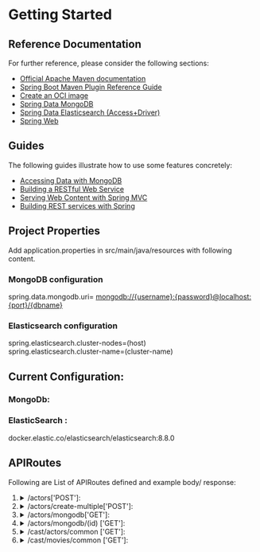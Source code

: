# Getting Started

## Reference Documentation
For further reference, please consider the following sections:

* [Official Apache Maven documentation](https://maven.apache.org/guides/index.html)
* [Spring Boot Maven Plugin Reference Guide](https://docs.spring.io/spring-boot/docs/3.1.0/maven-plugin/reference/html/)
* [Create an OCI image](https://docs.spring.io/spring-boot/docs/3.1.0/maven-plugin/reference/html/#build-image)
* [Spring Data MongoDB](https://docs.spring.io/spring-boot/docs/3.1.0/reference/htmlsingle/#data.nosql.mongodb)
* [Spring Data Elasticsearch (Access+Driver)](https://docs.spring.io/spring-boot/docs/3.1.0/reference/htmlsingle/#data.nosql.elasticsearch)
* [Spring Web](https://docs.spring.io/spring-boot/docs/3.1.0/reference/htmlsingle/#web)

## Guides
The following guides illustrate how to use some features concretely:

* [Accessing Data with MongoDB](https://spring.io/guides/gs/accessing-data-mongodb/)
* [Building a RESTful Web Service](https://spring.io/guides/gs/rest-service/)
* [Serving Web Content with Spring MVC](https://spring.io/guides/gs/serving-web-content/)
* [Building REST services with Spring](https://spring.io/guides/tutorials/rest/)


## Project Properties
Add application.properties in src/main/java/resources with following content.
### MongoDB configuration
spring.data.mongodb.uri= <mongodb://{username}:{password}@localhost:{port}/{dbname}>
### Elasticsearch configuration
spring.elasticsearch.cluster-nodes=(host)<br>
spring.elasticsearch.cluster-name=(cluster-name)


## Current Configuration:
### MongoDb: 
### ElasticSearch : 
docker.elastic.co/elasticsearch/elasticsearch:8.8.0
## APIRoutes

Following are List of APIRoutes defined and example body/ response:
<ol>
<li> 
<details>
<summary>
/actors['POST']:
</summary>
<ul>
<li>
   Creates new actors
</li>
<li>
   ExampleBody:
     {<br>
    &nbsp;&nbsp;&nbsp;&nbsp; "id":31,<br>
    &nbsp;&nbsp;&nbsp;&nbsp; "gender":2,<br>
    &nbsp;&nbsp;&nbsp;&nbsp; "name":"Tom Hanks",<br>
    &nbsp;&nbsp;&nbsp;&nbsp; "profile_path":"\/pQFoyx7rp09CJTAb932F2g8Nlho.jpg"<br>
    }
</li>
<li>
   Status Codes: Success: 201, Error: 400
</li>
</ul>
</details>
</li>
<li>
<details>
<summary>
/actors/create-multiple['POST']:
</summary>
<ul>
<li>
  Creates multiple actors by passing list
 </li>
<li>
  Example Body:
    [<br>
      &nbsp;&nbsp;&nbsp;&nbsp;{<br>
      &nbsp;&nbsp;&nbsp;&nbsp;&nbsp;&nbsp;&nbsp;&nbsp; "id":31,<br>
      &nbsp;&nbsp;&nbsp;&nbsp;&nbsp;&nbsp;&nbsp;&nbsp; "gender":2,<br>
      &nbsp;&nbsp;&nbsp;&nbsp;&nbsp;&nbsp;&nbsp;&nbsp; "name":"Tom Hanks",<br>
      &nbsp;&nbsp;&nbsp;&nbsp;&nbsp;&nbsp;&nbsp;&nbsp; "profile_path":"\/pQFoyx7rp09CJTAb932F2g8Nlho.jpg"<br>
      &nbsp;&nbsp;&nbsp;&nbsp;},<br>
      &nbsp;&nbsp;&nbsp;&nbsp;{<br>
      &nbsp;&nbsp;&nbsp;&nbsp;&nbsp;&nbsp;&nbsp;&nbsp; "id":31,<br>
      &nbsp;&nbsp;&nbsp;&nbsp;&nbsp;&nbsp;&nbsp;&nbsp; "gender":2,<br>
      &nbsp;&nbsp;&nbsp;&nbsp;&nbsp;&nbsp;&nbsp;&nbsp; "name":"Tom Hanks",<br>
      &nbsp;&nbsp;&nbsp;&nbsp;&nbsp;&nbsp;&nbsp;&nbsp; "profile_path":"\/pQFoyx7rp09CJTAb932F2g8Nlho.jpg"<br>
      &nbsp;&nbsp;&nbsp;&nbsp;}<br>
    ]
</li>
<li>
  Status Codes: Success: 201, Error: 400
</li>
</ul>
</details>
</li>
<li>
<details>
<summary>/actors/mongodb['GET']:</summary>
<ul>
<li>Fetch data from mongodb. Get all actors</li>
<li>Example Response:<br>
    [<br>
      &nbsp;&nbsp;&nbsp;&nbsp;{<br>
      &nbsp;&nbsp;&nbsp;&nbsp;&nbsp;&nbsp;&nbsp;&nbsp;"id": "862",<br>
      &nbsp;&nbsp;&nbsp;&nbsp;&nbsp;&nbsp;&nbsp;&nbsp;"gender": 2,<br>
      &nbsp;&nbsp;&nbsp;&nbsp;&nbsp;&nbsp;&nbsp;&nbsp;"name": "George C. Scott",<br>
      &nbsp;&nbsp;&nbsp;&nbsp;&nbsp;&nbsp;&nbsp;&nbsp;"profile_path": "/mINHwB258stf5M4AZcpzXK1GRjW.jpg"<br>
      &nbsp;&nbsp;&nbsp;&nbsp;},<br>
      &nbsp;&nbsp;&nbsp;&nbsp;{<br>
      &nbsp;&nbsp;&nbsp;&nbsp;&nbsp;&nbsp;&nbsp;&nbsp;"id": "31",<br>
      &nbsp;&nbsp;&nbsp;&nbsp;&nbsp;&nbsp;&nbsp;&nbsp;"gender": 2,<br>
      &nbsp;&nbsp;&nbsp;&nbsp;&nbsp;&nbsp;&nbsp;&nbsp;"name": "Tom Hanks",<br>
      &nbsp;&nbsp;&nbsp;&nbsp;&nbsp;&nbsp;&nbsp;&nbsp;"profile_path": "/pQFoyx7rp09CJTAb932F2g8Nlho.jpg"<br>
      &nbsp;&nbsp;&nbsp;&nbsp;}<br>
    ]
</li>
<li>Status Codes: Success: 200, Error: 400</li>
</ul>
</details>
</li>


<li>
<details>
<summary> /actors/mongodb/(id)   ['GET']:</summary>
<ul>
<li>Fetches an actor</li>
<li>Example Response:<br>
      &nbsp;&nbsp;&nbsp;&nbsp;{<br>
      &nbsp;&nbsp;&nbsp;&nbsp;&nbsp;&nbsp;&nbsp;&nbsp;"id": "862",<br>
      &nbsp;&nbsp;&nbsp;&nbsp;&nbsp;&nbsp;&nbsp;&nbsp;"gender": 2,<br>
      &nbsp;&nbsp;&nbsp;&nbsp;&nbsp;&nbsp;&nbsp;&nbsp;"name": "George C. Scott",<br>
      &nbsp;&nbsp;&nbsp;&nbsp;&nbsp;&nbsp;&nbsp;&nbsp;"profile_path": "/mINHwB258stf5M4AZcpzXK1GRjW.jpg"<br>
      &nbsp;&nbsp;&nbsp;&nbsp;}
</li>
<li>Status Codes: Success: 200, Error: 400</li>
</ul>
</details>
</li>



<li>
<details>
<summary> /cast/actors/common   ['GET']:</summary>
<ul>
<li>Takes list of actor Ids and returns movies which are common between these actors.</li>
<li>Returns lists of lists. Each list contains casts of same movie for each actor.</li>
<li>Example Body: ["actor_id1", "actor_id2", ...]</li>
<li>Example Response:<br>
[
    <br>&nbsp;&nbsp;&nbsp;&nbsp;[
    <br>&nbsp;&nbsp;&nbsp;&nbsp;&nbsp;&nbsp;&nbsp;&nbsp;{
    <br>&nbsp;&nbsp;&nbsp;&nbsp;&nbsp;&nbsp;&nbsp;&nbsp;&nbsp;&nbsp;&nbsp;&nbsp;"character": "char1",
    <br>&nbsp;&nbsp;&nbsp;&nbsp;&nbsp;&nbsp;&nbsp;&nbsp;&nbsp;&nbsp;&nbsp;&nbsp;"actor_id": "1",
    <br>&nbsp;&nbsp;&nbsp;&nbsp;&nbsp;&nbsp;&nbsp;&nbsp;&nbsp;&nbsp;&nbsp;&nbsp;"movie_id": "1",
    <br>&nbsp;&nbsp;&nbsp;&nbsp;&nbsp;&nbsp;&nbsp;&nbsp;&nbsp;&nbsp;&nbsp;&nbsp;"actor_name": "actor1"
    <br>&nbsp;&nbsp;&nbsp;&nbsp;&nbsp;&nbsp;&nbsp;&nbsp;},
    <br>&nbsp;&nbsp;&nbsp;&nbsp;&nbsp;&nbsp;&nbsp;&nbsp;{
    <br>&nbsp;&nbsp;&nbsp;&nbsp;&nbsp;&nbsp;&nbsp;&nbsp;&nbsp;&nbsp;&nbsp;&nbsp;"character": "char1",
    <br>&nbsp;&nbsp;&nbsp;&nbsp;&nbsp;&nbsp;&nbsp;&nbsp;&nbsp;&nbsp;&nbsp;&nbsp;"actor_id": "2",
    <br>&nbsp;&nbsp;&nbsp;&nbsp;&nbsp;&nbsp;&nbsp;&nbsp;&nbsp;&nbsp;&nbsp;&nbsp;"movie_id": "1",
    <br>&nbsp;&nbsp;&nbsp;&nbsp;&nbsp;&nbsp;&nbsp;&nbsp;&nbsp;&nbsp;&nbsp;&nbsp;"actor_name": "actor2"
    <br>&nbsp;&nbsp;&nbsp;&nbsp;&nbsp;&nbsp;&nbsp;&nbsp;}
    <br>&nbsp;&nbsp;&nbsp;&nbsp;],
    <br>&nbsp;&nbsp;&nbsp;&nbsp;[
    <br>&nbsp;&nbsp;&nbsp;&nbsp;&nbsp;&nbsp;&nbsp;&nbsp;{
    <br>&nbsp;&nbsp;&nbsp;&nbsp;&nbsp;&nbsp;&nbsp;&nbsp;&nbsp;&nbsp;&nbsp;&nbsp;"character": "char1",
    <br>&nbsp;&nbsp;&nbsp;&nbsp;&nbsp;&nbsp;&nbsp;&nbsp;&nbsp;&nbsp;&nbsp;&nbsp;"actor_id": "1",
    <br>&nbsp;&nbsp;&nbsp;&nbsp;&nbsp;&nbsp;&nbsp;&nbsp;&nbsp;&nbsp;&nbsp;&nbsp;"movie_id": "2",
    <br>&nbsp;&nbsp;&nbsp;&nbsp;&nbsp;&nbsp;&nbsp;&nbsp;&nbsp;&nbsp;&nbsp;&nbsp;"actor_name": "actor1"
    <br>&nbsp;&nbsp;&nbsp;&nbsp;&nbsp;&nbsp;&nbsp;&nbsp;},
    <br>&nbsp;&nbsp;&nbsp;&nbsp;&nbsp;&nbsp;&nbsp;&nbsp;{
    <br>&nbsp;&nbsp;&nbsp;&nbsp;&nbsp;&nbsp;&nbsp;&nbsp;&nbsp;&nbsp;&nbsp;&nbsp;"character": "char1",
    <br>&nbsp;&nbsp;&nbsp;&nbsp;&nbsp;&nbsp;&nbsp;&nbsp;&nbsp;&nbsp;&nbsp;&nbsp;"actor_id": "2",
    <br>&nbsp;&nbsp;&nbsp;&nbsp;&nbsp;&nbsp;&nbsp;&nbsp;&nbsp;&nbsp;&nbsp;&nbsp;"movie_id": "2",
    <br>&nbsp;&nbsp;&nbsp;&nbsp;&nbsp;&nbsp;&nbsp;&nbsp;&nbsp;&nbsp;&nbsp;&nbsp;"actor_name": "actor2"
    <br>&nbsp;&nbsp;&nbsp;&nbsp;&nbsp;&nbsp;&nbsp;&nbsp;}
    <br>&nbsp;&nbsp;&nbsp;&nbsp;]
    <br>]

</li>
<li>Status Codes: Success: 200, Error: 400</li>
</ul>
</details>
</li>





<li>
<details>
<summary> /cast/movies/common   ['GET']:</summary>
<ul>
<li>Takes list of movie Ids and returns casts which are common between these movies.</li>
<li>Returns lists of lists. Each list contains casts of same actor for each moive.</li>
<li>Example Body: ["movie_id1", "movie_id2", ...]</li>
<li>Example Response:<br>
[
    <br>&nbsp;&nbsp;&nbsp;&nbsp;[
    <br>&nbsp;&nbsp;&nbsp;&nbsp;&nbsp;&nbsp;&nbsp;&nbsp;{
    <br>&nbsp;&nbsp;&nbsp;&nbsp;&nbsp;&nbsp;&nbsp;&nbsp;&nbsp;&nbsp;&nbsp;&nbsp;"character": "char1",
    <br>&nbsp;&nbsp;&nbsp;&nbsp;&nbsp;&nbsp;&nbsp;&nbsp;&nbsp;&nbsp;&nbsp;&nbsp;"actor_id": "1",
    <br>&nbsp;&nbsp;&nbsp;&nbsp;&nbsp;&nbsp;&nbsp;&nbsp;&nbsp;&nbsp;&nbsp;&nbsp;"movie_id": "1",
    <br>&nbsp;&nbsp;&nbsp;&nbsp;&nbsp;&nbsp;&nbsp;&nbsp;&nbsp;&nbsp;&nbsp;&nbsp;"actor_name": "actor1"
    <br>&nbsp;&nbsp;&nbsp;&nbsp;&nbsp;&nbsp;&nbsp;&nbsp;},
    <br>&nbsp;&nbsp;&nbsp;&nbsp;&nbsp;&nbsp;&nbsp;&nbsp;{
    <br>&nbsp;&nbsp;&nbsp;&nbsp;&nbsp;&nbsp;&nbsp;&nbsp;&nbsp;&nbsp;&nbsp;&nbsp;"character": "char1",
    <br>&nbsp;&nbsp;&nbsp;&nbsp;&nbsp;&nbsp;&nbsp;&nbsp;&nbsp;&nbsp;&nbsp;&nbsp;"actor_id": "1",
    <br>&nbsp;&nbsp;&nbsp;&nbsp;&nbsp;&nbsp;&nbsp;&nbsp;&nbsp;&nbsp;&nbsp;&nbsp;"movie_id": "2",
    <br>&nbsp;&nbsp;&nbsp;&nbsp;&nbsp;&nbsp;&nbsp;&nbsp;&nbsp;&nbsp;&nbsp;&nbsp;"actor_name": "actor1"
    <br>&nbsp;&nbsp;&nbsp;&nbsp;&nbsp;&nbsp;&nbsp;&nbsp;}
    <br>&nbsp;&nbsp;&nbsp;&nbsp;],
    <br>&nbsp;&nbsp;&nbsp;&nbsp;[
    <br>&nbsp;&nbsp;&nbsp;&nbsp;&nbsp;&nbsp;&nbsp;&nbsp;{
    <br>&nbsp;&nbsp;&nbsp;&nbsp;&nbsp;&nbsp;&nbsp;&nbsp;&nbsp;&nbsp;&nbsp;&nbsp;"character": "char1",
    <br>&nbsp;&nbsp;&nbsp;&nbsp;&nbsp;&nbsp;&nbsp;&nbsp;&nbsp;&nbsp;&nbsp;&nbsp;"actor_id": "2",
    <br>&nbsp;&nbsp;&nbsp;&nbsp;&nbsp;&nbsp;&nbsp;&nbsp;&nbsp;&nbsp;&nbsp;&nbsp;"movie_id": "1",
    <br>&nbsp;&nbsp;&nbsp;&nbsp;&nbsp;&nbsp;&nbsp;&nbsp;&nbsp;&nbsp;&nbsp;&nbsp;"actor_name": "actor2"
    <br>&nbsp;&nbsp;&nbsp;&nbsp;&nbsp;&nbsp;&nbsp;&nbsp;},
    <br>&nbsp;&nbsp;&nbsp;&nbsp;&nbsp;&nbsp;&nbsp;&nbsp;{
    <br>&nbsp;&nbsp;&nbsp;&nbsp;&nbsp;&nbsp;&nbsp;&nbsp;&nbsp;&nbsp;&nbsp;&nbsp;"character": "char1",
    <br>&nbsp;&nbsp;&nbsp;&nbsp;&nbsp;&nbsp;&nbsp;&nbsp;&nbsp;&nbsp;&nbsp;&nbsp;"actor_id": "2",
    <br>&nbsp;&nbsp;&nbsp;&nbsp;&nbsp;&nbsp;&nbsp;&nbsp;&nbsp;&nbsp;&nbsp;&nbsp;"movie_id": "2",
    <br>&nbsp;&nbsp;&nbsp;&nbsp;&nbsp;&nbsp;&nbsp;&nbsp;&nbsp;&nbsp;&nbsp;&nbsp;"actor_name": "actor2"
    <br>&nbsp;&nbsp;&nbsp;&nbsp;&nbsp;&nbsp;&nbsp;&nbsp;}
    <br>&nbsp;&nbsp;&nbsp;&nbsp;]
    <br>]

</li>
<li>Status Codes: Success: 200, Error: 400</li>
</ul>
</details>
</li>

</ol>